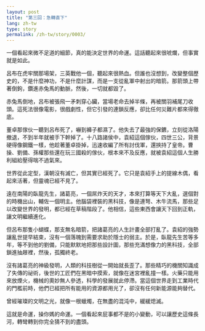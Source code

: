 ```yaml
---
layout: post
title: "第三回：急轉直下"
lang: zh-tw
type: story
permalink: /zh-tw/story/0003/
---
```

一個看起來微不足道的細節，真的能決定世界的命運。這話聽起來很唬爛，但事實就是如此。

呂布在虎牢關那場架，三英戰他一個，聽起來很熱血。但誰也沒想到，改變整個歷史的，不是什麼神功，不是什麼計謀，而是一支從亂軍中射出的暗箭。那箭頭上帶著倒鉤，鑽進赤兔馬的動脈，然後，一切就都毀了。

赤兔馬倒地，呂布被張飛一矛刺穿心臟，當場老命去掉半條，再被關羽補尾刀收頭。這死法很像電影，很戲劇性，但它引發的連鎖反應，卻比任何災難片都來得徹底。

董卓那傢伙一聽到呂布死了，嚇到褲子都濕了。他失去了最強的保鑣，立刻從洛陽撤退，不到半年就被手下幹掉了。十八路諸侯中，袁紹這個傢伙，四世三公，背景硬得像鋼鐵一樣，他趁著董卓掛掉，迅速收編了所有討伐軍，還挾持了皇帝。曹操、劉備、孫權那些還在玩三國殺的傢伙，根本來不及反應，就被袁紹這個人生勝利組給壓得喘不過氣來。

世界從此定型，漢朝沒有滅亡，但其實已經死了。它只是袁紹手上的提線木偶，看起來活著，但靈魂已經不見了。

遠在南陽的臥龍先生，諸葛亮，一個屌炸天的天才，本來打算等天下大亂，選個對的時機出山，輔佐一個明主。他腦袋裡裝的黑科技，像是連弩、木牛流馬，那些足以改變世界的發明，都已經在草稿階段了。他相信，這些東西會讓天下回到正軌，讓文明繼續進化。

但呂布那隻小蝴蝶，那支無名暗箭，把諸葛亮的人生計畫全部打亂了。袁紹的強勢讓亂世提早結束，沒有一個落魄到需要求助於隱士的弱主。於是，臥龍先生苦等多年，等不到他的劉備，只能默默地把那些設計圖，那些充滿想像力的黑科技，全部鎖進抽屜裡，然後，孤獨終老。

沒有諸葛亮的神級發明，人類的科技樹從一開始就長歪了。那些精巧的機關知識成了失傳的祕術，後世的工匠們在黑暗中摸索，就像在迷宮裡亂撞一樣。火藥只能用來放煙火，機械的奧妙無人參透，科學的發展就此停滯。當這個世界走到工業時代的門檻前時，他們已經把所有能用的資源都用光了，卻沒有任何新能源能夠替代。

曾經璀璨的文明之光，就像一根蠟燭，在無盡的混沌中，緩緩熄滅。

這就是命運，操你媽的命運。一個看起來屁事都不是的小變動，可以讓歷史這條長河，轉彎轉到你完全猜不到的盡頭。